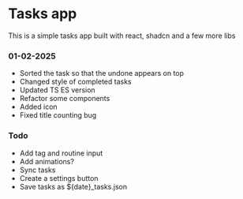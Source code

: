 # Tasks app

This is a simple tasks app built with react, shadcn and a few more libs

### 01-02-2025
- Sorted the task so that the undone appears on top
- Changed style of completed tasks
- Updated TS ES version
- Refactor some components
- Added icon
- Fixed title counting bug

### Todo
- Add tag and routine input
- Add animations?
- Sync tasks
- Create a settings button
- Save tasks as $\{date\}_tasks.json